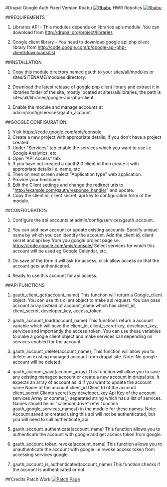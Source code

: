 #Drupal Google Auth Fixed Version
Rbabu [![Rbabu](http://www.rbabu.me)](http://www.rbabu.me)
HWR Robotics [![Rbabu](http://hwrrobotics.com/)](http://hwrrobotics.com/)

##REQUIREMENTS

1. Libraries API - This modules depends on libraries apis module.
You can download from http://drupal.org/project/libraries
    
2. Google client library - You need to download google api php client library
from http://code.google.com/p/google-api-php-client/downloads/list


##INSTALLATION

1. Copy this module directory named gauth to your sites/all/modules or
   sites/SITENAME/modules directory.

2. Download the latest release of google php client library and
   extract it in libraries folder of the site, mostly located at
   sites/all/libraries, the path is sites/all/libraries/google-api-php-client.

3. Enable the module and manage accounts at
   admin/config/services/gauth_account.


##GOOGLE CONFIGURATION

1. Visit https://code.google.com/apis/console
2. Create a new project with appropriate details,
   if you don't have a project created.
3. Under "Services" tab enable the services which you want to use
   i.e. Google Analytics, etc
4. Open "API Access" tab.
5. If you have not created a oauth2.0 client id then create it
   with appropriate details i.e. name, etc
6. Then on next screen select "Application type" web application.
7. Provide your hostname.
8. Edit the Client settings and change the redirect uris to
   "http://example.com/gauth/response_handler" and update.
9. Copy the client id, client secret, api key
   to configuration form of the module.


##CONFIGURATION

1. Configure the api accounts at admin/config/services/gauth_account.

2. You can add new account or update existing accounts.
    Specify unique name by which you can identify the account.
    Add the client id, client secret and api key from you google project page
    i.e. https://code.google.com/apis/console/
    Select services for which this account will be used eg Google Calendar, etc.

3. On save of the form it will ask for access,
   click allow access so that the account gets authenticated.

4. Ready to use this account for api access.


##API FUNCTIONS

1. gauth_client_get(account_name)
   This function will return a Google_client object.
   You can use this client object to make api request.
   You can pass account array instead of account_name which has client_id,
   client_secret, developer_key, access_token.

2. gauth_account_load(account_name)
   This functions return a account variable which will have the client_id,
   client_secret key, developer_key, services and importantly the access_token.
   You can use these variables to make a google client object
   and make services call depending on services enabled for the account.

3. gauth_account_delete(account_name);
   This function will allow you to delete an existing managed account
   from drupal site.
   Note: No google account will be deleted.

4. gauth_account_save(account_array)
   This function will allow you to save any existing managed account or
   create a new account in drupal site. It expects an array of account as
   id if you want to update the account
   name Name of the account
   client_id Client Id of the account
   client_secret Clients secret key
   developer_key Api Key of the account
   services Array or comma(,) separated string which has a list of services.
   Names should be as "calendar,drive" refer
   function gauth_google_services_names() in the module for these names.
   Note: Account saved or created using this api will not be authenticated,
         but you will need to call authenticate_api.

5. gauth_account_authenticate(account_name)
   This function allows you to authenticate the account with google and
   get access token from google.

6. gauth_account_token_revoke(account_name)	
   This function allows you to unauthenticate the account with google
   i.e revoke access token from accessing services google.

7. gauth_account_is_authenticated(account_name)
   This function checks if the account is authenticated or not.

##Credits
Patch Work [![Patch Page](https://www.drupal.org/node/2309857)](https://www.drupal.org/node/2309857)
